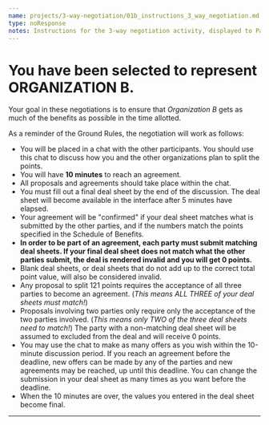 ```yaml
---
name: projects/3-way-negotiation/01b_instructions_3_way_negotiation.md
type: noResponse
notes: Instructions for the 3-way negotiation activity, displayed to Participants assigned to Organization B.
---
```


# You have been selected to represent **ORGANIZATION B**.

Your goal in these negotiations is to ensure that *Organization B* gets as much of the benefits as possible in the time allotted.

As a reminder of the Ground Rules, the negotiation will work as follows:

- You will be placed in a chat with the other participants. You should use this chat to discuss how you and the other organizations plan to split the points.
- You will have **10 minutes** to reach an agreement.
- All proposals and agreements should take place within the chat. 
- You must fill out a final deal sheet by the end of the discussion. The deal sheet will become available in the interface after 5 minutes have elapsed.
- Your agreement will be "confirmed" if your deal sheet matches what is submitted by the other parties, and if the numbers match the points specified in the Schedule of Benefits.
- **In order to be part of an agreement, each party must submit matching deal sheets. If your final deal sheet does not match what the other parties submit, the deal is rendered invalid and you will get 0 points.**
- Blank deal sheets, or deal sheets that do not add up to the correct total point value, will also be considered invalid.
- Any proposal to split 121 points requires the acceptance of all three parties to become an agreement. (*This means ALL THREE of your deal sheets must match!*)
- Proposals involving two parties only require only the acceptance of the two parties involved. (*This means only TWO of the three deal sheets need to match!*) The party with a non-matching deal sheet will be assumed to excluded from the deal and will receive 0 points.
- You may use the chat to make as many offers as you wish within the 10-minute discussion period. If you reach an agreement before the deadline, new offers can be made by any of the parties and new agreements may be reached, up until this deadline. You can change the submission in your deal sheet as many times as you want before the deadline.
- When the 10 minutes are over, the values you entered in the deal sheet become final.

---
